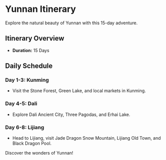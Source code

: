# Yunnan Itinerary

Explore the natural beauty of Yunnan with this 15-day adventure.

## Itinerary Overview

- **Duration:** 15 Days

## Daily Schedule

### Day 1-3: Kunming

- Visit the Stone Forest, Green Lake, and local markets in Kunming.

### Day 4-5: Dali

- Explore Dali Ancient City, Three Pagodas, and Erhai Lake.

### Day 6-8: Lijiang

- Head to Lijiang, visit Jade Dragon Snow Mountain, Lijiang Old Town, and Black Dragon Pool.

<!-- Add more days as needed -->

Discover the wonders of Yunnan!
